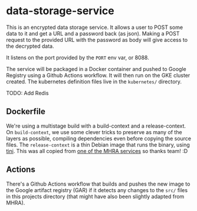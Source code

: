 # data-storage-service

This is an encrypted data storage service. It allows a user to POST some data to it and get a URL and a password back (as json). Making a POST request to the provided URL with the password as body will give access to the decrypted data.

It listens on the port provided by the `PORT` env var, or 8088.

The service will be packaged in a Docker container and pushed to Google Registry using a Github Actions workflow.
It will then run on the GKE cluster created. The kubernetes definition files live in the `kubernetes/` directory.

TODO: Add Redis

## Dockerfile

We're using a multistage build with a build-context and a release-context.
On `build-context`, we use some clever tricks to preserve as many of the layers as possible, compiling dependencies even before copying the source files. The `release-context` is a thin Debian image that runs the binary, using [tini](https://github.com/krallin/tini). This was all copied from [one of the MHRA services](https://github.com/MHRA/products/blob/master/hello-world/Dockerfile) so thanks team! :D


## Actions

There's a Github Actions workflow that builds and pushes the new image to the Google artifact registry (GAR) if it detects any changes to the `src/` files in this projects directory (that might have also been slightly adapted from MHRA).


